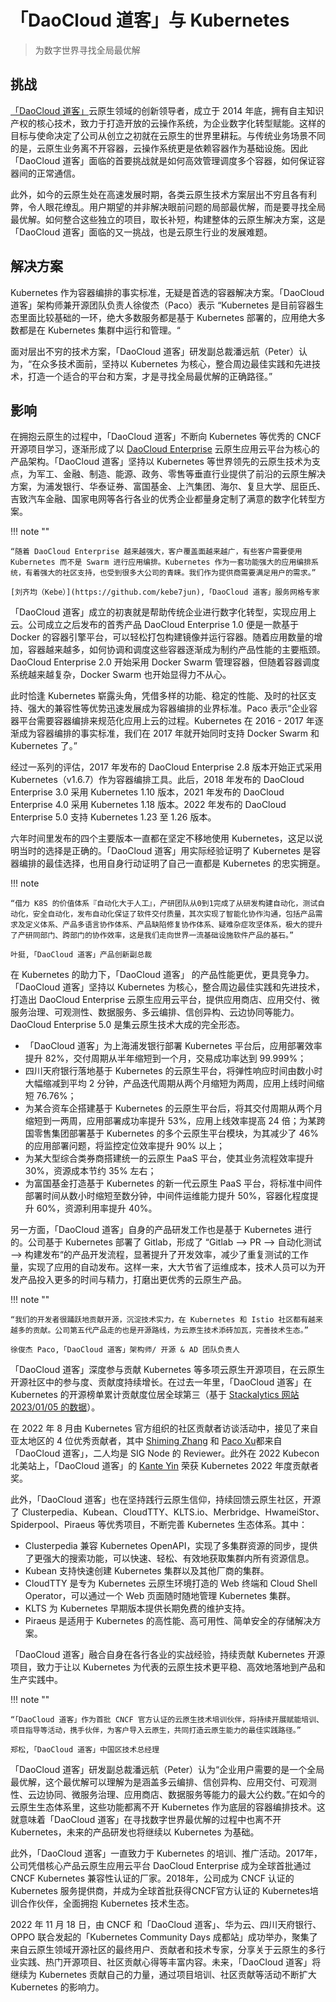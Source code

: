 # 「DaoCloud 道客」与 Kubernetes

> 为数字世界寻找全局最优解

## 挑战

[「DaoCloud 道客」](https://www.daocloud.io/)云原生领域的创新领导者，成立于 2014 年底，拥有自主知识产权的核心技术，致力于打造开放的云操作系统，为企业数字化转型赋能。这样的目标与使命决定了公司从创立之初就在云原生的世界里耕耘。与传统业务场景不同的是，云原生业务离不开容器，云操作系统更是依赖容器作为基础设施。因此「DaoCloud 道客」面临的首要挑战就是如何高效管理调度多个容器，如何保证容器间的正常通信。

此外，如今的云原生处在高速发展时期，各类云原生技术方案层出不穷且各有利弊，令人眼花缭乱。用户期望的并非解决眼前问题的局部最优解，而是要寻找全局最优解。如何整合这些独立的项目，取长补短，构建整体的云原生解决方案，这是「DaoCloud 道客」面临的又一挑战，也是云原生行业的发展难题。

## 解决方案

Kubernetes 作为容器编排的事实标准，无疑是首选的容器解决方案。「DaoCloud 道客」架构师兼开源团队负责人徐俊杰（Paco）表示 “Kubernetes 是目前容器生态里面比较基础的一环，绝大多数服务都是基于 Kubernetes 部署的，应用绝大多数都是在 Kubernetes 集群中运行和管理。“

面对层出不穷的技术方案，「DaoCloud 道客」研发副总裁潘远航（Peter）认为，“在众多技术面前，坚持以 Kubernetes 为核心，整合周边最佳实践和先进技术，打造一个适合的平台和方案，才是寻找全局最优解的正确路径。”

## 影响

在拥抱云原生的过程中，「DaoCloud 道客」不断向 Kubernetes 等优秀的 CNCF 开源项目学习，逐渐形成了以 [DaoCloud Enterprise](https://docs.daocloud.io/) 云原生应用云平台为核心的产品架构。「DaoCloud 道客」坚持以 Kubernetes 等世界领先的云原生技术为支点，为军工、金融、制造、能源、政务、零售等垂直行业提供了前沿的云原生解决方案，为浦发银行、华泰证券、富国基金、上汽集团、海尔、复旦大学、屈臣氏、吉致汽车金融、国家电网等各行各业的优秀企业都量身定制了满意的数字化转型方案。

!!! note ""

    “随着 DaoCloud Enterprise 越来越强大，客户覆盖面越来越广，有些客户需要使用 Kubernetes 而不是 Swarm 进行应用编排。Kubernetes 作为一套功能强大的应用编排系统，有着强大的社区支持，也受到很多大公司的青睐。我们作为提供商需要满足用户的需求。”

    [刘齐均（Kebe）](https://github.com/kebe7jun),「DaoCloud 道客」服务网格专家

「DaoCloud 道客」成立的初衷就是帮助传统企业进行数字化转型，实现应用上云。公司成立之后发布的首秀产品 DaoCloud Enterprise 1.0 便是一款基于 Docker 的容器引擎平台，可以轻松打包构建镜像并运行容器。随着应用数量的增加，容器越来越多，如何协调和调度这些容器逐渐成为制约产品性能的主要瓶颈。DaoCloud Enterprise 2.0 开始采用 Docker Swarm 管理容器，但随着容器调度系统越来越复杂，Docker Swarm 也开始显得力不从心。

此时恰逢 Kubernetes 崭露头角，凭借多样的功能、稳定的性能、及时的社区支持、强大的兼容性等优势迅速发展成为容器编排的业界标准。Paco 表示“企业容器平台需要容器编排来规范化应用上云的过程。Kubernetes 在 2016 - 2017 年逐渐成为容器编排的事实标准，我们在 2017 年就开始同时支持 Docker Swarm 和 Kubernetes 了。”

经过一系列的评估，2017 年发布的 DaoCloud Enterprise 2.8 版本开始正式采用 Kubernetes（v1.6.7）作为容器编排工具。此后，2018 年发布的 DaoCloud Enterprise 3.0 采用 Kubernetes 1.10 版本，2021 年发布的 DaoCloud Enterprise 4.0 采用 Kubernetes 1.18 版本。2022 年发布的 DaoCloud Enterprise 5.0 支持 Kubernetes 1.23 至 1.26 版本。

六年时间里发布的四个主要版本一直都在坚定不移地使用 Kubernetes，这足以说明当时的选择是正确的。「DaoCloud 道客」用实际经验证明了 Kubernetes 是容器编排的最佳选择，也用自身行动证明了自己一直都是 Kubernetes 的忠实拥趸。

!!! note

    “借力 K8S 的价值体系『自动化大于人工』，产研团队从0到1完成了从研发构建自动化，测试自动化，安全自动化，发布自动化保证了软件交付质量，其次实现了智能化协作沟通，包括产品需求及定义体系、产品多语言协作体系、产品缺陷修复协作体系、疑难杂症攻坚体系，极大的提升了产研同部门、跨部门的协作效率，这是我们走向世界一流基础设施软件产品的基石。”

    叶挺,「DaoCloud 道客」产品创新副总裁

在 Kubernetes 的助力下，「DaoCloud 道客」 的产品性能更优，更具竞争力。「DaoCloud 道客」坚持以 Kubernetes 为核心，整合周边最佳实践和先进技术，打造出 DaoCloud Enterprise 云原生应用云平台，提供应用商店、应用交付、微服务治理、可观测性、数据服务、多云编排、信创异构、云边协同等能力。DaoCloud Enterprise 5.0 是集云原生技术大成的完全形态。

- 「DaoCloud 道客」为上海浦发银行部署 Kubernetes 平台后，应用部署效率提升 82%，交付周期从半年缩短到一个月，交易成功率达到 99.999%；
- 四川天府银行落地基于 Kubernetes 的云原生平台，将弹性响应时间由数小时大幅缩减到平均 2 分钟，产品迭代周期从两个月缩短为两周，应用上线时间缩短 76.76%；
- 为某合资车企搭建基于 Kubernetes 的云原生平台后，将其交付周期从两个月缩短到一两周，应用部署成功率提升 53%，应用上线效率提高 24 倍；为某跨国零售集团部署基于 Kubernetes 的多个云原生平台模块，为其减少了 46% 的应用部署问题，将监控定位效率提升 90% 以上；
- 为某大型综合类券商搭建统一的云原生 PaaS 平台，使其业务流程效率提升 30%，资源成本节约 35% 左右；
- 为富国基金打造基于 Kubernetes 的新一代云原生 PaaS 平台，将标准中间件部署时间从数小时缩短至数分钟，中间件运维能力提升 50%，容器化程度提升 60%，资源利用率提升 40%。

另一方面，「DaoCloud 道客」自身的产品研发工作也是基于 Kubernetes 进行的。公司基于 Kubernetes 部署了 Gitlab，形成了 “Gitlab —> PR —> 自动化测试 —> 构建发布“的产品开发流程，显著提升了开发效率，减少了重复测试的工作量，实现了应用的自动发布。这样一来，大大节省了运维成本，技术人员可以为开发产品投入更多的时间与精力，打磨出更优秀的云原生产品。

!!! note ""

    “我们的开发者很踊跃地贡献开源，沉淀技术实力，在 Kubernetes 和 Istio 社区都有越来越多的贡献。公司第五代产品走的也是开源路线，为云原生技术添砖加瓦，完善技术生态。”

    徐俊杰 Paco,「DaoCloud 道客」架构师/ 开源 & AD 团队负责人

「DaoCloud 道客」深度参与贡献 Kubernetes 等多项云原生开源项目，在云原生开源社区中的参与度、贡献度持续增长。在过去一年里，「DaoCloud 道客」在 Kubernetes 的开源榜单累计贡献度位居全球第三（基于 [Stackalytics 网站 2023/01/05 的数据](https://www.stackalytics.io/cncf?project_type=kubernetes&date=365)）。

在 2022 年 8 月由 Kubernetes 官方组织的社区贡献者访谈活动中，接见了来自亚太地区的 4 位优秀贡献者，其中 [Shiming Zhang](https://github.com/wzshiming) 和 [Paco Xu](https://github.com/pacoxu)都来自「DaoCloud 道客」，二人均是  SIG Node 的 Reviewer。此外在 2022 Kubecon 北美站上，「DaoCloud 道客」的 [Kante Yin](https://github.com/kerthcet) 荣获 Kubernetes 2022 年度贡献者奖。

此外，「DaoCloud 道客」也在坚持践行云原生信仰，持续回馈云原生社区，开源了 Clusterpedia、Kubean、CloudTTY、KLTS.io、Merbridge、HwameiStor、Spiderpool、Piraeus 等优秀项目，不断完善 Kubernetes 生态体系。其中：

- Clusterpedia 兼容 Kubernetes OpenAPI，实现了多集群资源的同步，提供了更强大的搜索功能，可以快速、轻松、有效地获取集群内所有资源信息。
- Kubean 支持快速创建 Kubernetes 集群以及其他厂商的集群。
- CloudTTY 是专为 Kubernetes 云原生环境打造的 Web 终端和 Cloud Shell Operator，可以通过一个 Web 页面随时随地管理 Kubernetes 集群。
- KLTS 为 Kubernetes 早期版本提供长期免费的维护支持。
- Piraeus 是适用于 Kubernetes 的高性能、高可用性、简单安全的存储解决方案。

「DaoCloud 道客」融合自身在各行各业的实战经验，持续贡献 Kubernetes 开源项目，致力于让以 Kubernetes 为代表的云原生技术更平稳、高效地落地到产品和生产实践中。

!!! note ""

    “「DaoCloud 道客」作为首批 CNCF 官方认证的云原生技术培训伙伴，将持续开展赋能培训、项目指导等活动，携手伙伴，为客户导入云原生，共同打造云原生能力的最佳实践路径。”

    郑松,「DaoCloud 道客」中国区技术总经理

「DaoCloud 道客」研发副总裁潘远航（Peter）认为“企业用户需要的是一个全局最优解，这个最优解可以理解为是涵盖多云编排、信创异构、应用交付、可观测性、云边协同、微服务治理、应用商店、数据服务等能力的最大公约数。”在如今的云原生生态体系里，这些功能都离不开 Kubernetes 作为底层的容器编排技术。这就意味着「DaoCloud 道客」在寻找数字世界最优解的过程中也离不开 Kubernetes，未来的产品研发也将继续以 Kubernetes 为基础。

此外，「DaoCloud 道客」一直致力于 Kubernetes 的培训、推广活动。2017年，公司凭借核心产品云原生应用云平台 DaoCloud Enterprise 成为全球首批通过 CNCF Kubernetes 兼容性认证的厂家。2018年，公司成为 CNCF 认证的 Kubernetes 服务提供商，并成为全球首批获得CNCF官方认证的 Kubernetes培训合作伙伴，全面拥抱 Kubernetes 技术生态。

2022 年 11 月 18 日，由 CNCF 和「DaoCloud 道客」、华为云、四川天府银行、 OPPO 联合发起的「Kubernetes Community Days 成都站」成功举办，聚集了来自云原生领域开源社区的最终用户、贡献者和技术专家，分享关于云原生的多行业实践、热门开源项目、社区贡献心得等丰富内容。未来，「DaoCloud 道客」将继续为 Kubernetes 贡献自己的力量，通过项目培训、社区贡献等活动不断扩大 Kubernetes 的影响力。
